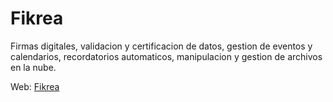 # Fikrea

Firmas digitales, validacion y certificacion de datos, gestion de eventos y calendarios, recordatorios automaticos, manipulacion y gestion de archivos en la nube.

Web:  <a href="https://www.fikrea.com/landing">Fikrea</a> 
